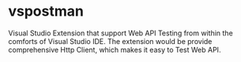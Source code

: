 # vspostman
Visual Studio Extension that support Web API Testing from within the comforts of Visual Studio IDE. The extension would be provide comprehensive Http Client, which makes it easy to Test Web API.

